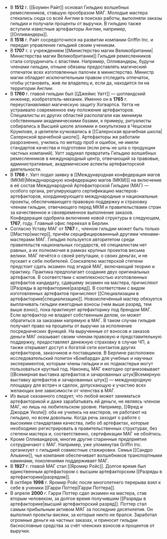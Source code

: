 - В **1512** г. [[Боумен Райт]] основал Гильдию волшебных ремесленников, ставшую прообразом МАГ. Молодые мастера стекались сюда со всей Англии в поисках работы, выполняли заказы гильдии и получали проценты от выручки. В гильдию также вступили известные артефакторы Англии, например, [[Олливандеры]].
- В **1518** г. Райт сосредоточился на развитии компании Griffin Inc. и передал управление гильдией своим ученикам.
- В **1707** г. с учреждением [[Министерство магии Великобритании|Министерства магии Великобритании]] Гильдия ремесленников стала сотрудничать с властями. Например, Олливандеры, будучи членами гильдии, отныне обязаны предоставлять магический отпечаток всех изготовленных палочек в министерство. Министр магии обладает исключительным правом отследить отпечаток, чтобы установить, жив ли владелец и, если да, находится ли на территории Англии.
- В **1760** г. главой гильдии был [[Джеймс Уатт]] — шотландский инженер, изобретатель-механик. Именно он в **1765** г. переустанавливал магическую защиту Хогвартса.
  Уатта не устраивало современное ему положение артефакторов. Специалисты из других областей располагали как минимум собственными академическими базами, к примеру, ритуалисты собирались в Высшей школе алхимии и оккультизма в Чешском Крумлове, а целители кучковались в [[Салернская врачебная школа|Салернской врачебной школе]]. Артефакторы же работали разрозненно, учились по методу проб и ошибок, не имели стандартов качества и подготовки (если речь не шла о продукции частных компаний). Уатт задумал превратить Гильдию волшебных ремесленников в международный центр, отвечающий за правовые, административные, академические аспекты артефакторской деятельности.
- В **1766** г. Уатт подал заявку в [[Международная конфедерация магов (МКМ)|Международную конфедерацию магов (МКМ)]] на включение в её состав Международной Артефакторской Гильдии (МАГ) — особого органа, регулирующего сертификацию мастеров-артефакторов, координирующего международные и национальные проекты, обеспечивающего правовую поддержку и страховку членам гильдии, отвечающего перед МКМ и правительствами стран за качественное и своевременное выполнение заказов. Конфедерация одобрила включение новой структуры в следующем, **1767**, году. Главный офис переехал в Берлин.
- Согласно Уставу МАГ от **1767** г., членом гильдии может быть только [[Мастер|мастер]], причём серцифицированнный другими членами-мастерами МАГ. Гильдия пользуется авторитетом среди правительств национальных государств, её специалистам нет равных, а их полномочия в рамках крупных проектов весьма велики. МАГ печётся о своей репутации, о своих деньгах, и не пускает к себе любителей.
  Соискателю мастерской степени предстоит сдать экзамен под эгидой МАГ, включающий теорию и практику. Практика предполагает создание двух оригинальных артефактов. В соответствии с комплексностью изготовленных артефактов кандидату, сдавшему экзамен на мастера, причисляют [[Разряды в артефакторике|разряд]]. В соответствии с видом изготовленных артефактов причисляют [[Специализации в артефакторике|специализацию]].
  Новоиспечённый мастер обязуется выплачивать гильдии ежегодные взносы (чем выше разряд, тем выше взнос), пока практикует артефакторику под брендом МАГ. Если артефактор не владеет собственным делом, он может обратиться за заказами напрямую в МАГ. В таком случае гильдия получает право на проценты от выручки за исполнение посреднических функций.
  На вырученные от взносов и заказов деньги МАГ оказывает своим членам правовую и представительную поддержку, предоставляет денежную страховку в случае ЧП, а также открывает доступ к богатой сети контактов других артефакторов, заказчиков и поставщиков. В Берлине расположен исследовательский полигон «Бомбарда» для учебных и научных экспериментов, которым члены гильдии и их подмастерья могут пользоваться круглый год. Наконец, МАГ ежегодно организовывает [[Всемирная выставка артефактов и зачарованных штук|Всемирную выставку артефактов и зачарованных штук]] — международную площадку для встреч и сделок, допускающую к участию всех желающих вне зависимости от членства в МАГ.
- Из выше сказанного следует, что любой может заниматься артефакторикой и даже зарабатывать ей деньги, не являясь членом МАГ, но лишь на любительском уровне. Например, [[Фред и Джордж Уизли]]: оба не учились на мастеров, не работают на гильдию, но всем довольны. Когда речь заходит о работе с высокими стандартами качества, либо об артефактах, которые необходимо регистрировать в правительственных структурах, без степени мастера и, соответственно, сертификации МАГ не обойтись.
- Кроме Олливандеров, многие другие старинные предприятия сотрудничают с МАГ. Например, уже упомянутая Griffin Inc. организует с гильдией совместные стажировки. Семья [[Сандро Альвини]], чья компания обеспечивает волшебников транспортными каминами, поколениями поддерживает МАГ.
- В **1927** г. главой МАГ стал [[Яромир Ройс]]. Долгое время был единственным артефактором с высшим артефакторским [[Разряды в артефакторике|разрядом]].
- В октбяре **1998** г. Яромир Ройс после многолетнего перерыва взял к себе в ученики [[Гарри Поттер|Гарри Поттера]].
- В апреле **2000** г. Гарри Поттер сдал экзамен на мастера, став вторым человеком, за долгое время получившим [[Разряды в артефакторике|высший артефакторский разряд]]. Поттер стал самым прибыльным активом МАГ за последние десятилетия. Он выполнил проекты-висяки, за которые никто не брался. Заработал огромные деньги на частных заказах, и приносит гильдии баснословные средства за счёт членских взносов и процентов от выручки.